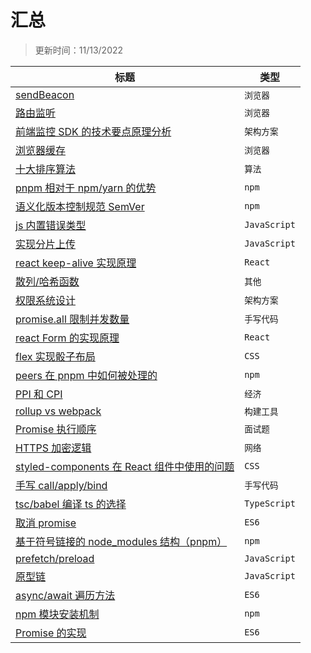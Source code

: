 # 汇总

> 更新时间：11/13/2022

|标题|类型|
|---|---|
|[sendBeacon](https://github.com/nmsn/blog/issues/60)|`浏览器`|
|[路由监听](https://github.com/nmsn/blog/issues/59)|`浏览器`|
|[前端监控 SDK 的技术要点原理分析](https://github.com/nmsn/blog/issues/58)|`架构方案`|
|[浏览器缓存](https://github.com/nmsn/blog/issues/57)|`浏览器`|
|[十大排序算法](https://github.com/nmsn/blog/issues/56)|`算法`|
|[pnpm 相对于 npm/yarn 的优势](https://github.com/nmsn/blog/issues/55)|`npm`|
|[语义化版本控制规范 SemVer](https://github.com/nmsn/blog/issues/54)|`npm`|
|[js 内置错误类型](https://github.com/nmsn/blog/issues/53)|`JavaScript`|
|[实现分片上传](https://github.com/nmsn/blog/issues/52)|`JavaScript`|
|[react keep-alive 实现原理](https://github.com/nmsn/blog/issues/51)|`React`|
|[散列/哈希函数](https://github.com/nmsn/blog/issues/50)|`其他`|
|[权限系统设计](https://github.com/nmsn/blog/issues/49)|`架构方案`|
|[promise.all 限制并发数量](https://github.com/nmsn/blog/issues/48)|`手写代码`|
|[react Form 的实现原理](https://github.com/nmsn/blog/issues/47)|`React`|
|[flex 实现骰子布局](https://github.com/nmsn/blog/issues/46)|`CSS`|
|[peers 在 pnpm 中如何被处理的](https://github.com/nmsn/blog/issues/45)|`npm`|
|[PPI 和 CPI](https://github.com/nmsn/blog/issues/44)|`经济`|
|[rollup vs webpack](https://github.com/nmsn/blog/issues/43)|`构建工具`|
|[Promise 执行顺序](https://github.com/nmsn/blog/issues/42)|`面试题`|
|[HTTPS 加密逻辑](https://github.com/nmsn/blog/issues/41)|`网络`|
|[styled-components 在 React 组件中使用的问题](https://github.com/nmsn/blog/issues/40)|`CSS`|
|[手写 call/apply/bind](https://github.com/nmsn/blog/issues/39)|`手写代码`|
|[tsc/babel 编译 ts 的选择](https://github.com/nmsn/blog/issues/38)|`TypeScript`|
|[取消 promise](https://github.com/nmsn/blog/issues/37)|`ES6`|
|[基于符号链接的 node_modules 结构（pnpm）](https://github.com/nmsn/blog/issues/36)|`npm`|
|[prefetch/preload](https://github.com/nmsn/blog/issues/35)|`JavaScript`|
|[原型链](https://github.com/nmsn/blog/issues/34)|`JavaScript`|
|[async/await 遍历方法](https://github.com/nmsn/blog/issues/33)|`ES6`|
|[ npm 模块安装机制](https://github.com/nmsn/blog/issues/32)|`npm`|
|[Promise 的实现](https://github.com/nmsn/blog/issues/31)|`ES6`|
  